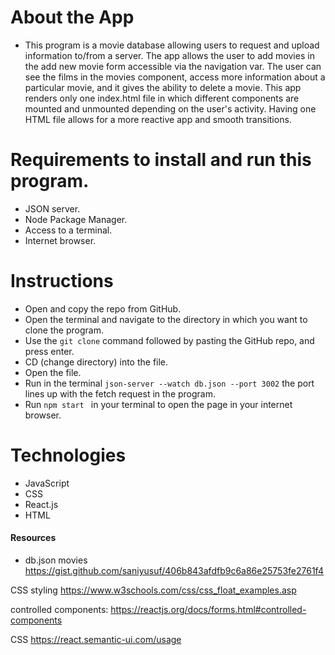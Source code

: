 # About the App
- This program is a movie database allowing users to request and upload information to/from a server. The app allows the user to add movies in the add new movie form accessible via the navigation var. The user can see the films in the movies component, access more information about a particular movie, and it gives the ability to delete a movie. This app renders only one index.html file in which different components are mounted and unmounted depending on the user's activity. Having one HTML file allows for a more reactive app and smooth transitions. 

# Requirements to install and run this program.
- JSON server.
- Node Package Manager. 
- Access to a terminal. 
- Internet browser. 

# Instructions
- Open and copy the repo from GitHub.
- Open the terminal and navigate to the directory in which you want to clone the program.
- Use the `git clone` command followed by pasting the GitHub repo, and press enter.
- CD (change directory) into the file.
- Open the file.
- Run in the terminal `json-server --watch db.json --port 3002` the port lines up with the fetch request in the program. 
- Run  `npm start ` in your terminal to open the page in your internet browser.

# Technologies
- JavaScript 
- CSS
- React.js
- HTML

#### Resources #

- db.json movies 
https://gist.github.com/saniyusuf/406b843afdfb9c6a86e25753fe2761f4

CSS styling 
https://www.w3schools.com/css/css_float_examples.asp

controlled components:
https://reactjs.org/docs/forms.html#controlled-components

CSS
https://react.semantic-ui.com/usage
